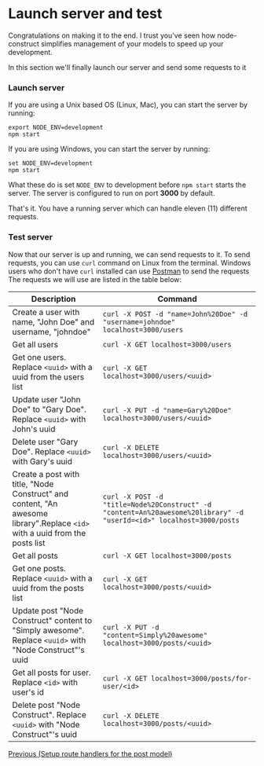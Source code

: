 # Launch server and test

Congratulations on making it to the end. I trust you've seen how node-construct simplifies
management of your models to speed up your development.

In this section we'll finally launch our server and send some requests to it

### Launch server

If you are using a Unix based OS (Linux, Mac), you can start the server by running:

```
export NODE_ENV=development
npm start
```

If you are using Windows, you can start the server by running:

```
set NODE_ENV=development
npm start
```

What these do is set `NODE_ENV` to development before `npm start` starts the server.
The server is configured to run on port **3000** by default.

That's it. You have a running server which can handle eleven (11) different requests.

### Test server

Now that our server is up and running, we can send requests to it.
To send requests, you can use `curl` command on Linux from the terminal. Windows users who don't
have `curl` installed can use [Postman](https://www.postman.com/) to send the requests
The requests we will use are listed in the table below:

| Description                                                                                                                 | Command                                                                                                              |
| --------------------------------------------------------------------------------------------------------------------------- | -------------------------------------------------------------------------------------------------------------------- |
| Create a user with name, "John Doe" and username, "johndoe"                                                                 | `curl -X POST -d "name=John%20Doe" -d "username=johndoe" localhost=3000/users`                                       |
| Get all users                                                                                                               | `curl -X GET localhost=3000/users`                                                                                   |
| Get one users. Replace `<uuid>` with a uuid from the users list                                                             | `curl -X GET localhost=3000/users/<uuid>`                                                                            |
| Update user "John Doe" to "Gary Doe". Replace `<uuid>` with John's uuid                                                     | `curl -X PUT -d "name=Gary%20Doe" localhost=3000/users/<uuid>`                                                       |
| Delete user "Gary Doe". Replace `<uuid>` with Gary's uuid                                                                   | `curl -X DELETE localhost=3000/users/<uuid>`                                                                         |
| Create a post with title, "Node Construct" and content, "An awesome library".Replace `<id>` with a uuid from the posts list | `curl -X POST -d "title=Node%20Construct" -d "content=An%20awesome%20library" -d "userId=<id>" localhost=3000/posts` |
| Get all posts                                                                                                               | `curl -X GET localhost=3000/posts`                                                                                   |
| Get one posts. Replace `<uuid>` with a uuid from the posts list                                                             | `curl -X GET localhost=3000/posts/<uuid>`                                                                            |
| Update post "Node Construct" content to "Simply awesome". Replace `<uuid>` with "Node Construct"'s uuid                     | `curl -X PUT -d "content=Simply%20awesome" localhost=3000/posts/<uuid>`                                              |
| Get all posts for user. Replace `<id>` with user's id                                                                       | `curl -X GET localhost=3000/posts/for-user/<id>`                                                                     |
| Delete post "Node Construct". Replace `<uuid>` with "Node Construct"'s uuid                                                 | `curl -X DELETE localhost=3000/posts/<uuid>`                                                                         |

<div>
    <a href="./07-setup-routes-for-post.md">Previous (Setup route handlers for the post model)</a>
</div>
